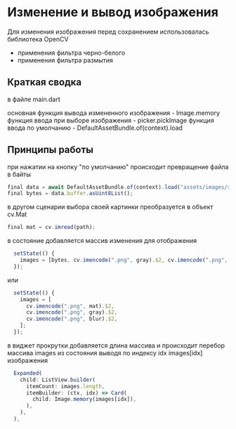 # Изменение и вывод изображения 

Для изменения изображения перед сохранением использовалась библиотека OpenCV
- применения фильтра черно-белого
- применения фильтра размытия

## Краткая сводка

в файле main.dart

основная функция вывода измененного изображения - Image.memory
функция ввода при выборе изображения - picker.pickImage
функция ввода по умолчанию - DefaultAssetBundle.of(context).load

## Принципы работы

при нажатии на кнопку "по умолчанию" происходит превращение файла в байты

```typescript
final data = await DefaultAssetBundle.of(context).load("assets/images/smith_aligned.jpg");
final bytes = data.buffer.asUint8List();
```

в другом сценарии выбора своей картинки преобразуется в объект cv.Mat

```typescript
final mat = cv.imread(path);
```

в состояние добавляется массив изменения для отображения

```typescript
  setState(() {
    images = [bytes, cv.imencode(".png", gray).$2, cv.imencode(".png", blur).$2];
  });
```

или 

```typescript
  setState(() {
    images = [
      cv.imencode(".png", mat).$2,
      cv.imencode(".png", gray).$2,
      cv.imencode(".png", blur).$2,
    ];
  });
```

в виджет прокрутки добавляется длина массива и происходит перебор массива images из состояния выводя по индексу idx images[idx] изображения

```typescript
  Expanded(
    child: ListView.builder(
      itemCount: images.length,
      itemBuilder: (ctx, idx) => Card(
        child: Image.memory(images[idx]),
      ),
    ),
  ),
```
